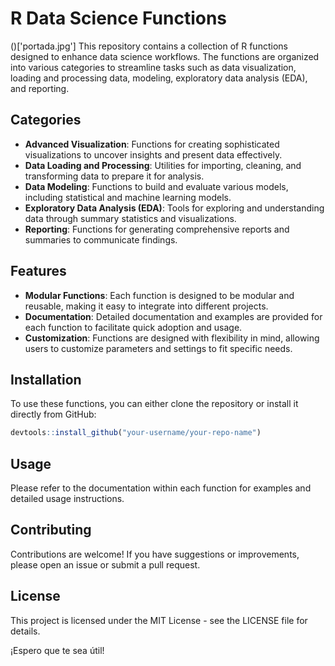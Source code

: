 # R Data Science Functions
()['portada.jpg']
This repository contains a collection of R functions designed to enhance data science workflows. The functions are organized into various categories to streamline tasks such as data visualization, loading and processing data, modeling, exploratory data analysis (EDA), and reporting.

## Categories

- **Advanced Visualization**: Functions for creating sophisticated visualizations to uncover insights and present data effectively.
- **Data Loading and Processing**: Utilities for importing, cleaning, and transforming data to prepare it for analysis.
- **Data Modeling**: Functions to build and evaluate various models, including statistical and machine learning models.
- **Exploratory Data Analysis (EDA)**: Tools for exploring and understanding data through summary statistics and visualizations.
- **Reporting**: Functions for generating comprehensive reports and summaries to communicate findings.

## Features

- **Modular Functions**: Each function is designed to be modular and reusable, making it easy to integrate into different projects.
- **Documentation**: Detailed documentation and examples are provided for each function to facilitate quick adoption and usage.
- **Customization**: Functions are designed with flexibility in mind, allowing users to customize parameters and settings to fit specific needs.

## Installation

To use these functions, you can either clone the repository or install it directly from GitHub:

```r
devtools::install_github("your-username/your-repo-name")
```
## Usage
Please refer to the documentation within each function for examples and detailed usage instructions.

## Contributing
Contributions are welcome! If you have suggestions or improvements, please open an issue or submit a pull request.

## License
This project is licensed under the MIT License - see the LICENSE file for details.


¡Espero que te sea útil!

